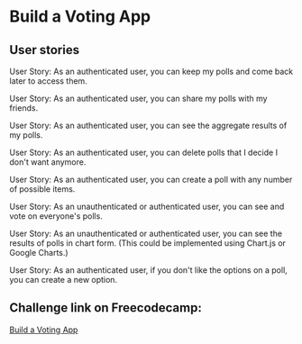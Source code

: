 # Build a Voting App

## User stories

User Story: As an authenticated user, you can keep my polls and come back later to access them.

User Story: As an authenticated user, you can share my polls with my friends.

User Story: As an authenticated user, you can see the aggregate results of my polls.

User Story: As an authenticated user, you can delete polls that I decide I don't want anymore.

User Story: As an authenticated user, you can create a poll with any number of possible items.

User Story: As an unauthenticated or authenticated user, you can see and vote on everyone's polls.

User Story: As an unauthenticated or authenticated user, you can see the results of polls in chart form. (This could be implemented using Chart.js or Google Charts.)

User Story: As an authenticated user, if you don't like the options on a poll, you can create a new option.

## Challenge link on Freecodecamp:

[Build a Voting App](https://www.freecodecamp.org/learn/coding-interview-prep/take-home-projects/build-a-voting-app)
